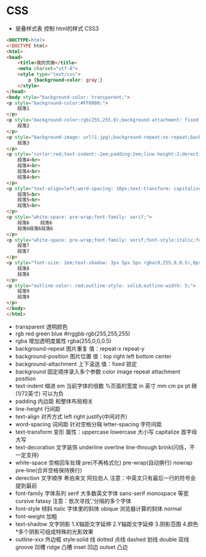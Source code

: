 # CSS
- 层叠样式表 控制 html的样式 CSS3



```html
<DOCTYPE=html>
<!DOCTYPE html>
<html>
<head>
    <title>我的页面</title>
    <meta charset="utf-8">
    <style type="text/css">
        p {background-color: gray;}
    </style>
</head>
<body style="background-color: transparent;">
<p style="background-color:#FF0000;">
    段落1
</p>
<p style="background-color:rgb(255,255,0);background-attachment: fixed;">
    段落2
</p>
<p style="background-image: url(1.jpg);background-repeat:no-repeat;background-position:top right">
    段落3
</p>
<p style="corlor:red;text-indent:-2em;padding:2em;line-height:2;derection:rtl;">
    段落4<br>
    段落4<br>
    段落4<br>
    段落4<br>
</p>
<p style="text-align=left;word-spacing: 10px;text-transform: capitalize;text-decoration:underline overline;">
    段落5<br>
    段落5<br>
    段落5<br>
</p>
<p style="white-space: pre-wrap;font-family: serif;">
    段落6    段落6
    段落6段落6段落6
</p>
<p style="white-space: pre-wrap;font-family: serif;font-style:italic;font-variant: small-caps;font-weight: bold;">
    段落7
    段落7
</p>
<p style="font-size: 2em;text-shadow: 3px 5px 5px rgba(0,255,0,0.5),0px 1px 3px #606060;color: #606060">
    段落8
    段落8
</p>
<p style="outline-color: red;outline-style: solid;outline-width: 5;">
    段落9
    段落9
</p>
</body>
</html>
```


- transparent 透明颜色
- rgb red green blue #rrggbb rgb(255,255,255)
- rgba 增加透明度属性 rgba(255,0,0,0.5)
- background-repeat 图片重复 值：repeat-x repeat-y
- background-position 图片位置 值：top right left bottom center
- background-attachment 上下滚送 值：fixed 锁定
- background 固定顺序录入多个参数 color image repeat attachment position
- text-indent 缩进 em 当前字体的倍数 %页面的宽度 in 英寸 mm cm px pt 磅(1/72英寸) 可以为负
- padding 内边距 和整体布局相关
- line-height 行间距
- text-align 对齐方式 left right justify(中间对齐)
- word-spacing 词间距 针对空格分隔 letter-spacing 字符间距
- text-transform 变形 属性：uppercase lowercase 大小写 capitalize 首字母大写
- text-decoration 文字装饰 underline overline line-through brink(闪烁，不一定支持)
- white-space 空格回车处理 pre(不再格式化) pre-wrap(自动换行) nowrap pre-line(合并空格保持换行)
- derection 文字顺序 希伯来文 阿拉伯人  注意：中英文只有最后一行的符号会提到最前
- font-family 字体系列 serif 大多数英文字体 sans-serif monospace 等宽 cursive fatasy 注意：依次寻找‘,’分隔的多个字体
- font-style 倾斜 italic 字体里的斜体 obique 浏览器计算的斜体 normal
- font-weight 加粗
- text-shadow 文字阴影 1.X轴距文字延伸 2.Y轴距文字延伸 3.阴影范围 4.颜色 *多个阴影可组成特殊的光影效果
- outline-xxx 外边框 style:solid 线 dotted 点线 dashed 划线 double 双线 groove 凹槽 ridge 凸槽 inset 凹边 outset 凸边
